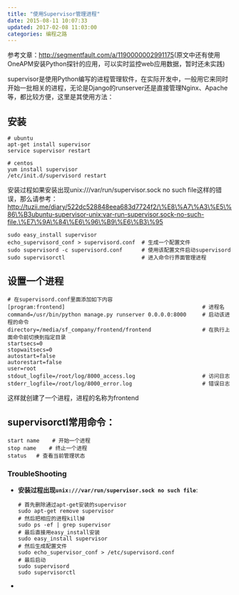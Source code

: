```yaml
---
title: "使用Supervisor管理进程"
date: 2015-08-11 10:07:33
updated: 2017-02-08 11:03:00
categories: 编程之路
---
```

参考文章：<http://segmentfault.com/a/1190000002991175>(原文中还有使用OneAPM安装Python探针的应用，可以实时监控web应用数据，暂时还未实践)

supervisor是使用Python编写的进程管理软件，在实际开发中，一般用它来同时开始一批相关的进程，无论是Django的runserver还是直接管理Nginx、Apache等，都比较方便，这里是其使用方法：

## 安装

    # ubuntu
    apt-get install supervisor
    service supervisor restart
    
    # centos
    yum install supervisor
    /etc/init.d/supervisord restart

安装过程如果安装出现unix:///var/run/supervisor.sock no such file这样的错误，那么请参考：http://tuzii.me/diary/522dc528848eea683d7724f2/\%E8\%A7\%A3\%E5\%86\%B3ubuntu-supervisor-unix:var-run-supervisor.sock-no-such-file.\%E7\%9A\%84\%E6\%96\%B9\%E6\%B3\%95





    sudo easy_install supervisor
    echo_supervisord_conf > supervisord.conf  # 生成一个配置文件
    sudo supervisord -c supervisord.conf      # 使用该配置文件启动supervisord
    sudo supervisorctl                        # 进入命令行界面管理进程

## 设置一个进程



    # 在supervisord.conf里面添加如下内容
    [program:frontend]                                           # 进程名
    command=/usr/bin/python manage.py runserver 0.0.0.0:8000     # 启动该进程的命令
    directory=/media/sf_company/frontend/frontend                # 在执行上面命令前切换到指定目录
    startsecs=0
    stopwaitsecs=0
    autostart=false
    autorestart=false
    user=root
    stdout_logfile=/root/log/8000_access.log                     # 访问日志
    stderr_logfile=/root/log/8000_error.log                      # 错误日志


这样就创建了一个进程，进程的名称为frontend

## supervisorctl常用命令：



    start name    # 开始一个进程
    stop name    # 终止一个进程
    status   # 查看当前管理状态

### TroubleShooting

- **安装过程出现`unix:///var/run/supervisor.sock no such file`**:

  ```she
  # 首先删除通过apt-get安装的supervisor
  sudo apt-get remove supervisor
  # 然后把相应的进程kill掉
  sudo ps -ef | grep supervisor
  # 最后直接用easy_install安装
  sudo easy_install supervisor
  # 然后生成配置文件
  sudo echo_supervisor_conf > /etc/supervisord.conf
  # 最后启动
  sudo supervisord
  sudo supervisorctl
  ```

- ​